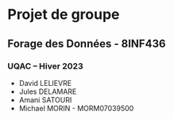 # Projet de groupe
## Forage des Données - 8INF436
### UQAC – Hiver 2023

- David LELIEVRE 
- Jules DELAMARE 
- Amani SATOURI 
- Michael MORIN - MORM07039500
